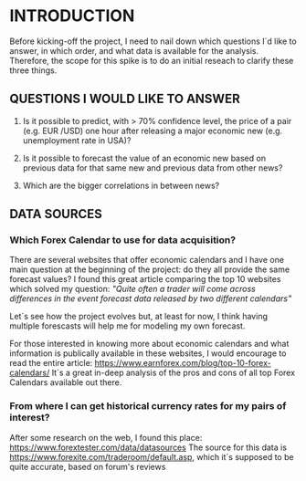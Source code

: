 # INTRODUCTION

Before kicking-off the project, I need to nail down which questions I´d like to answer, in which order, and what data is available for the analysis. 
Therefore, the scope for this spike is to do an initial reseach to clarify these three things.

## QUESTIONS I WOULD LIKE TO ANSWER

1. Is it possible to predict, with > 70% confidence level, the price of a pair (e.g. EUR /USD) one hour after releasing a major economic new (e.g. unemployment rate in USA)?

2. Is it possible to forecast the value of an economic new based on previous data for that same new and previous data from other news?

3. Which are the bigger correlations in between news?

## DATA SOURCES

### Which Forex Calendar to use for data acquisition?

There are several websites that offer economic calendars and I have one main question at the beginning of the project: do they all provide the same forecast values?
I found this great article comparing the top 10 websites which solved my question: *"Quite often a trader will come across differences in the event forecast data released by two different calendars"*


Let´s see how the project evolves but, at least for now, I think having multiple forescasts will help me for modeling my own forecast.

For those interested in knowing more about economic calendars and what information is publically available in these websites, I would encourage to read the entire article: https://www.earnforex.com/blog/top-10-forex-calendars/ 
It´s a great in-deep analysis of the pros and cons of all top Forex Calendars available out there.

### From where I can get historical currency rates for my pairs of interest?

After some research on the web, I found this place: https://www.forextester.com/data/datasources
The source for this data is https://www.forexite.com/traderoom/default.asp, which it´s supposed to be quite accurate, based on forum's reviews 
